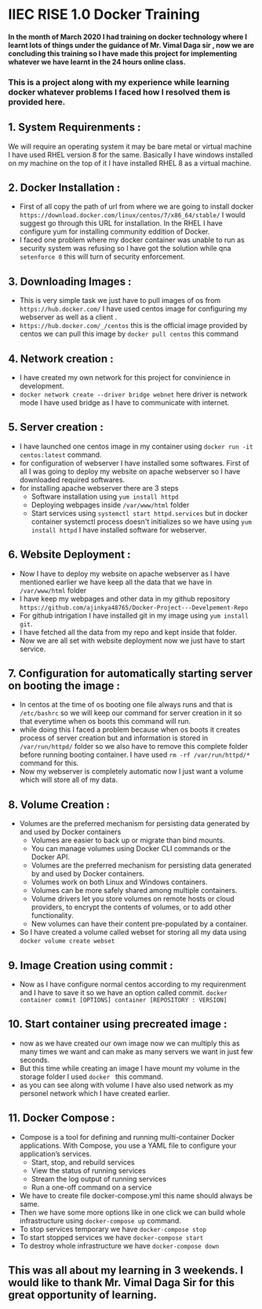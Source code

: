 # IIEC RISE 1.0 Docker Training

#### In the month of March 2020 I had training on docker technology where I learnt lots of things under the guidance of Mr. Vimal Daga sir , now we are concluding this training so I have made this project for implementing whatever we have learnt in the 24 hours online class.
### This is a project along with my experience while learning docker whatever problems I faced how I resolved them is provided here. 

## 1. System Requirenments :
  We will require an operating system it may be bare metal or virtual machine I have used RHEL version 8 for the same. Basically I have windows installed on my machine on the top of it I have installed RHEL 8 as a virtual machine.
  
## 2. Docker Installation :
 * First of all copy the path of url from where we are going to install docker `https://download.docker.com/linux/centos/7/x86_64/stable/` I would suggest go through this URL for installation. In the RHEL I have configure yum for installing community eddition of Docker.
 * I faced one problem where my docker container was unable to run as security system was refusing so I have got the solution while qna
`setenforce 0` this will turn of security enforcement. 

## 3. Downloading Images :
 * This is very simple task we just have to pull images of os from `https://hub.docker.com/` I have used centos image for configuring my webserver as well as a client .
 * `https://hub.docker.com/_/centos` this is the official image provided by centos we can pull this image by `docker pull centos` this  command 
 
 ## 4. Network creation :
  * I have created my own network for this project for convinience in development.
  * `docker network create --driver bridge webnet` here driver is network mode I have used bridge as I have to communicate with internet.
  
 ## 5. Server creation  :
  * I have launched one centos image in my  container using `docker run -it centos:latest` command. 
  * for configuration of webserver I have installed some softwares.  First of all I was going to deploy my website on apache webserver so I have downloaded required softwares.
  * for installing apache webserver there are 3 steps 
    *  Software installation using `yum install httpd`
    *  Deploying webpages inside `/var/www/html` folder
    *  Start services using `systemctl start httpd.services` but in docker container systemctl process doesn't initializes so we have 
  using `yum install httpd` I have installed software for webserver.
  
  ## 6. Website Deployment :
   * Now I have to deploy my website on apache webserver as I have mentioned earlier we have keep all the data that we have in `/var/www/html` folder 
   * I have keep my webpages and other data in my github repository `https://github.com/ajinkya48765/Docker-Project---Develpement-Repo` 
   * For github intrigation I have installed git in my image using `yum install git`.
   * I have fetched all the data from my repo and kept inside that folder.
   * Now we are all set with website deployment now we just have to start service.
   
  ## 7. Configuration for automatically starting server on booting the image :
   * In centos at the time of os booting one file always runs and that is `/etc/bashrc` so we will keep our command for server creation in it so that everytime when os boots this command will run. 
   * while doing this I faced a problem because when os boots it creates process of server creation but and information is stored in `/var/run/httpd/` folder so we also have to remove this complete folder before running booting container. I have used `rm -rf /var/run/httpd/*` command for this.
   * Now my webserver is completely automatic now I just want a volume which will store all of my data.
  ## 8. Volume Creation :
   * Volumes are the preferred mechanism for persisting data generated by and used by Docker containers
      * Volumes are easier to back up or migrate than bind mounts.
      * You can manage volumes using Docker CLI commands or the Docker API.
      * Volumes are the preferred mechanism for persisting data generated by and used by Docker containers.
      * Volumes work on both Linux and Windows containers.
      * Volumes can be more safely shared among multiple containers.
      * Volume drivers let you store volumes on remote hosts or cloud providers, to encrypt the contents of volumes, or to add other functionality.
      * New volumes can have their content pre-populated by a container.
   * So I have created a volume called webset for storing all my data using `docker volume create webset`
   
  ## 9. Image Creation using commit :
   * Now as I have configure normal centos according to my requirenment and I have to save it so we have an option called commit.
   `docker container commit [OPTIONS] container [REPOSITORY : VERSION]`
   
  ## 10. Start container using precreated image : 
   * now as we have created our own image now we can multiply this as many times we want and can make as many servers we want in just few seconds.
   * But this time while creating an image I have mount my volume in the storage folder  I used `docker ` this command. 
   * as you can see along with volume I have also used network as my personel network which I have created earlier.
   
   ## 11. Docker Compose :
   * Compose is a tool for defining and running multi-container Docker applications. With Compose, you use a YAML file to configure your application’s services.
     * Start, stop, and rebuild services
     * View the status of running services
     * Stream the log output of running services
     * Run a one-off command on a service 
   * We have to create file docker-compose.yml this name should always be same.   
   * Then we have some more options like in one click we can build whole infrastructure using `docker-compose up` command.  
   * To stop services temporary we have `docker-compose stop`  
   * To start stopped services we have `docker-compose start` 
   * To destroy whole infrastructure we have `docker-compose down`



## This was all about my learning in 3 weekends. I would like to thank Mr. Vimal Daga Sir for this great opportunity of learning.
